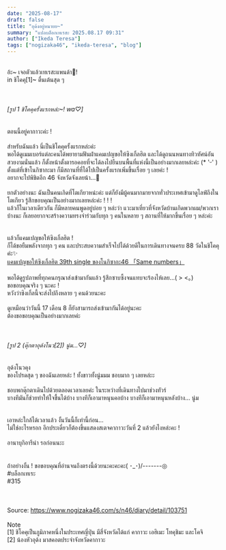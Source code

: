 ```yaml
---
date: "2025-08-17"
draft: false
title: "อุด้งอยู่หนายย~"
summary: "แปลบล็อกเทเรสะ 2025.08.17 09:31"
author: ["Ikeda Teresa"]
tags: ["nogizaka46", "ikeda-teresa", "blog"]
---
```


\
อ้ะ~ เจอตัวแล้วเทเรสะแพนด้า👀! \
in ชิโคคุ[1]~ ตื่นเต้นสุด ๆ\
\
\
\
_[รูป 1 ชิโคคุครั้งแรกหล่ะ~! wa♡]_\
\
\
ตอนนี้อยู่คากาวะค่ะ !\
\
สำหรับฉันแล้ว นี่เป็นชิโคคุครั้งแรกหล่ะค่ะ\
พอได้ดูเมมเบอร์แต่ละคนได้พยายามฟันฝ่าแคมเปญขอให้ซิงเกิ้ลฮิต และได้ดูถนนหนทางทิวทัศน์อันสวยงามนั่นแล้ว ก็ตั้งหน้าตั้งตารอคอยที่จะได้ลงไปยืนบนพื้นที่แห่งนี้เป็นอย่างมากเลยหล่ะค่ะ (* 'ᵕ' ) ตั้งแต่ที่เข้าโนกิซากะมา ก็มีสถานที่ที่ได้ไปเป็นครั้งแรกเพิ่มขึ้นเรื่อย ๆ เลยค่ะ !\
อยากจะไปพิชิตอีก 46 จังหวัดจังเลยน้า...🤭\
\
ยกตัวอย่างนะ ฉันเป็นคนเกิดที่โตเกียวหน่ะค่ะ แต่ก็ยังมีผู้คนมากมายจากทั่วประเทศเข้ามาดูไลฟ์ถึงในโตเกียว รู้สึกขอบคุณเป็นอย่างมากเลยหล่ะค่ะ ! ! !\
แล้วก็ในเวลาเดียวกัน ก็มีหลายคนพูดอยู่บ่อย ๆ หล่ะว่า แวะมาเที่ยวที่จังหวัดบ้านเกิดพวกผม/พวกเราบ้างนะ ก็เลยอยากจะสร้างความทรงจำร่วมกับทุก ๆ คนในหลาย ๆ สถานที่ให้มากขึ้นเรื่อย ๆ หล่ะค่ะ\
\
\
แล้วก็แคมเปญขอให้ซิงเกิ้ลฮิต !\
ก็ได้ขอยืมพลังจากทุก ๆ คน และประสบความสำเร็จไปได้ด้วยดีในการเดินทางจนครบ 88 วัดในชิโคคุค่ะ✨\
[แคมเปญขอให้ซิงเกิ้ลฮิต 39th single ของโนกิซากะ46 「Same numbers」](https://www.nogizaka46.com/s/n46/page/39thSG_campaign)\
\
พอได้ดูรูปภาพที่ทุกคนกรุณาส่งเข้ามากันแล้ว รู้สึกซาบซึ้งจนแทบจะร้องไห้เลย...( > <。)\
ขอขอบคุณจริง ๆ นะคะ !\
หวังว่าซิงเกิ้ลนี้จะส่งไปถึงหลาย ๆ คนด้วยนะคะ\
\
ดูเหมือนว่าวันนี้ 17 เดือน 8 ก็ยังสามารถส่งเข้ามากันได้อยู่นะคะ\
ต้องขอขอบคุณเป็นอย่างมากเลยค่ะ\
\
\
\
_[รูป 2 (ตุ๊กตาอุด้งโนว[2]) นู่ม...♡]_\
\
\
อุด้งโนวคุง\
ของโปรดสุด ๆ ของฉันเลยหล่ะ ! ทั้งขาวทั้งนู่มมม ชอบมาก ๆ เลยหล่ะะ\
\
ชอบพกตุ๊กตาเดินไปด้วยตลอดเวลาเลยค่ะ ในระหว่างที่เดินทางไปมาช่วงทัวร์\
บางทีมันก็ช่วยทำให้ใจชื้นได้บ้าง บางทีก็เอามาหนุนคอบ้าง บางทีก็เอามาหนุนหลังบ้าง... นู่ม\
\
\
เอาหล่ะใกล้ได้เวลาแล้ว งั้นวันนี้ก็เท่านี้ก่อน...\
ไม่ใช่อะไรหรอก อีกประเดี๋ยวก็ต้องขึ้นแสดงสเตจคากาวะวันที่ 2  แล้วยังไงหล่ะคะ !\
\
อานาบุกิอารีน่า รอก่อนนะะ\
\
\
ถ้าอย่างงั้น ! ขอขอบคุณที่อ่านจนถึงตรงนี้ด้วยนะคะคะคะ( ･_･)/-------◎\
\#บล็อกเทเระ\
\#315\
\
\
\
Source: <https://www.nogizaka46.com/s/n46/diary/detail/103751>\
\
Note\
[1] ชิโคคุเป็นภูมิภาคหนึ่งในประเทศญี่ปุ่น มีสี่จังหวัดได้แก่ คากาวะ เอฮิเมะ โทคุชิมะ และโคจิ\
[2] น้องหัวอุด้ง มาสคอตประจำจังหวัดคากาวะ
